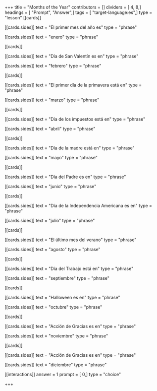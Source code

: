 +++
title = "Months of the Year"
contributors = []
dividers = [ 4, 8,]
headings = [ "Prompt", "Answer",]
tags = [ "target-language:es",]
type = "lesson"
[[cards]]

[[cards.sides]]
text = "El primer mes del año es"
type = "phrase"

[[cards.sides]]
text = "enero"
type = "phrase"

[[cards]]

[[cards.sides]]
text = "Día de San Valentín es en"
type = "phrase"

[[cards.sides]]
text = "febrero"
type = "phrase"

[[cards]]

[[cards.sides]]
text = "El primer día de la primavera está en"
type = "phrase"

[[cards.sides]]
text = "marzo"
type = "phrase"

[[cards]]

[[cards.sides]]
text = "Día de los impuestos está en"
type = "phrase"

[[cards.sides]]
text = "abril"
type = "phrase"

[[cards]]

[[cards.sides]]
text = "Día de la madre está en"
type = "phrase"

[[cards.sides]]
text = "mayo"
type = "phrase"

[[cards]]

[[cards.sides]]
text = "Día del Padre es en"
type = "phrase"

[[cards.sides]]
text = "junio"
type = "phrase"

[[cards]]

[[cards.sides]]
text = "Día de la Independencia Americana es en"
type = "phrase"

[[cards.sides]]
text = "julio"
type = "phrase"

[[cards]]

[[cards.sides]]
text = "El último mes del verano"
type = "phrase"

[[cards.sides]]
text = "agosto"
type = "phrase"

[[cards]]

[[cards.sides]]
text = "Día del Trabajo está en"
type = "phrase"

[[cards.sides]]
text = "septiembre"
type = "phrase"

[[cards]]

[[cards.sides]]
text = "Halloween es en"
type = "phrase"

[[cards.sides]]
text = "octubre"
type = "phrase"

[[cards]]

[[cards.sides]]
text = "Acción de Gracias es en"
type = "phrase"

[[cards.sides]]
text = "noviembre"
type = "phrase"

[[cards]]

[[cards.sides]]
text = "Acción de Gracias es en"
type = "phrase"

[[cards.sides]]
text = "diciembre"
type = "phrase"

[[interactions]]
answer = 1
prompt = [ 0,]
type = "choice"

+++
